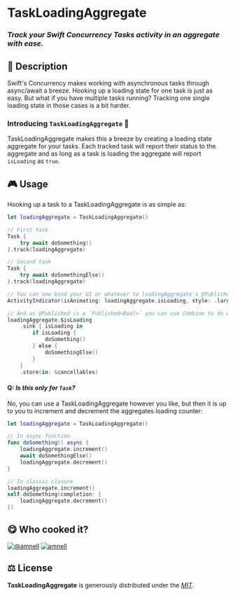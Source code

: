 
# TaskLoadingAggregate

### *Track your Swift Concurrency Tasks activity in an aggregate with ease.*

## 📄 Description
Swift's Concurrency makes working with asynchronous tasks through async/await a breeze. Hooking up a loading state for one task is just as easy. But what if you have multiple tasks running? Tracking one single loading state in those cases is a bit harder.

### Introducing `TaskLoadingAggregate` 🎉

TaskLoadingAggregate makes this a breeze by creating a loading state aggregate for your tasks. Each tracked task will report their status to the aggregate and as long as a task is loading the aggregate will report `isLoading` as `true`.

## 🎮 Usage

Hooking up a task to a TaskLoadingAggregate is as simple as:

``` swift
let loadingAggregate = TaskLoadingAggregate()

// First task
Task {
    try await doSomething()
}.track(loadingAggregate)

// Second task
Task {
    try await doSomethingElse()
}.track(loadingAggregate)

// You can now bind your UI or whatever to loadingAggregate's @Published isLoading property 🚀
ActivityIndicator(isAnimating: loadingAggregate.isLoading, style: .large)

// And as @Published is a `Published<Bool>` you can use Combine to do whatever:
loadingAggregate.$isLoading
    .sink { isLoading in
        if isLoading {
            doSomething()
        } else {
            doSomethingElse()
        }
    }
    .store(in: &cancellables)
```

#### Q: *Is this only for `Task`?*

No, you can use a TaskLoadingAggregate however you like, but then it is up to you to increment and decrement the aggregates loading counter:

``` swift
let loadingAggregate = TaskLoadingAggregate()

// In async function
func doSomething() async {
    loadingAggregate.increment()
    await doSomethingElse()
    loadingAggregate.decrement()
}

// In classic closure
loadingAggregate.increment()
self.doSomething(completion: {
    loadingAggregate.decrement()
})
```

## 😋 Who cooked it?

[![@amnell][twitter-image]](https://twitter.com/amnell) [![amnell][github-image]](https://github.com/amnell)

## ⚖️ License

**TaskLoadingAggregate** is generously distributed under the *[MIT](https://opensource.org/licenses/MIT)*.

<!-- GitHub's Markdown reference links -->
[twitter-image]: https://img.shields.io/badge/Twitter-1DA1F2?style=for-the-badge&logo=twitter&logoColor=white
[github-image]: https://img.shields.io/badge/GitHub-100000?style=for-the-badge&logo=github&logoColor=white

<!-- README generated with: https://github.com/pH-7/cool-readme-generator -->
